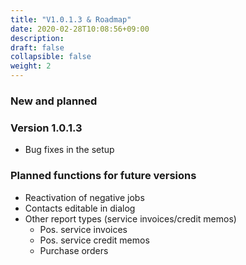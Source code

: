 ```yaml
---
title: "V1.0.1.3 & Roadmap"
date: 2020-02-28T10:08:56+09:00
description: 
draft: false
collapsible: false
weight: 2
---
```


### New and planned

### Version 1.0.1.3
- Bug fixes in the setup

### Planned functions for future versions
- Reactivation of negative jobs
- Contacts editable in dialog
- Other report types (service invoices/credit memos)
    - Pos. service invoices
    - Pos. service credit memos
    - Purchase orders
